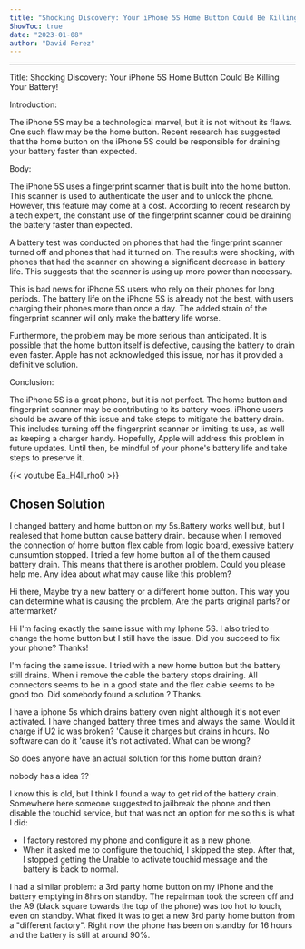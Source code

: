 ```yaml
---
title: "Shocking Discovery: Your iPhone 5S Home Button Could Be Killing Your Battery!"
ShowToc: true 
date: "2023-01-08"
author: "David Perez"
---
```

*****
Title: Shocking Discovery: Your iPhone 5S Home Button Could Be Killing Your Battery!

Introduction:

The iPhone 5S may be a technological marvel, but it is not without its flaws. One such flaw may be the home button. Recent research has suggested that the home button on the iPhone 5S could be responsible for draining your battery faster than expected.

Body:

The iPhone 5S uses a fingerprint scanner that is built into the home button. This scanner is used to authenticate the user and to unlock the phone. However, this feature may come at a cost. According to recent research by a tech expert, the constant use of the fingerprint scanner could be draining the battery faster than expected.

A battery test was conducted on phones that had the fingerprint scanner turned off and phones that had it turned on. The results were shocking, with phones that had the scanner on showing a significant decrease in battery life. This suggests that the scanner is using up more power than necessary.

This is bad news for iPhone 5S users who rely on their phones for long periods. The battery life on the iPhone 5S is already not the best, with users charging their phones more than once a day. The added strain of the fingerprint scanner will only make the battery life worse.

Furthermore, the problem may be more serious than anticipated. It is possible that the home button itself is defective, causing the battery to drain even faster. Apple has not acknowledged this issue, nor has it provided a definitive solution.

Conclusion:

The iPhone 5S is a great phone, but it is not perfect. The home button and fingerprint scanner may be contributing to its battery woes. iPhone users should be aware of this issue and take steps to mitigate the battery drain. This includes turning off the fingerprint scanner or limiting its use, as well as keeping a charger handy. Hopefully, Apple will address this problem in future updates. Until then, be mindful of your phone's battery life and take steps to preserve it.

{{< youtube Ea_H4lLrho0 >}} 



## Chosen Solution
 I changed battery and home button on my 5s.Battery works well but, but I realesed that home button cause battery drain. because when I removed the connection of home button flex cable from logic board, exessive battery cunsumtion stopped. I tried a few home button all of the them caused battery drain. This means that there is another problem.
Could you please help me. Any idea about what may cause like this problem?

 Hi there,
Maybe try a new battery or a different home button. This way you can determine what is causing the problem, Are the parts original parts? or aftermarket?

 Hi
I'm facing exactly the same issue with my Iphone 5S. I also tried to change the home button but I still have the issue.
Did you succeed to fix your phone?
Thanks!

 I'm facing the same issue.
I tried with a new home button but the battery still drains.
When i remove the cable the battery stops draining.
All connectors seems to be in a good state and the flex cable seems to be good too.
Did somebody found a solution ?
Thanks.

 I have a iphone 5s which drains battery oven night although it's not even activated. I have changed battery three times and always the same. Would it charge if U2 ic was broken?  'Cause it charges but drains in hours. No software can do it 'cause it's not activated. What can be wrong?

 So does anyone have an actual  solution for this home button drain?

 nobody has a idea ??

 I know this is old, but I think I found a way to get rid of the battery drain.  Somewhere here someone suggested to jailbreak the phone and then disable the touchid service, but that was not an option for me so this is what I did:
- I factory restored my phone and configure it as a new phone.
- When it asked me to configure the touchid, I skipped the step.
After that, I stopped getting the Unable to activate touchid message and the battery is back to normal.

 I had a similar problem: a 3rd party home button on my iPhone and the battery emptying in 8hrs on standby.
The repairman took the screen off and the A9 (black square towards the top of the phone) was too hot to touch, even on standby.
What fixed it was to get a new 3rd party home button from a "different factory".
Right now the phone has been on standby for 16 hours and the battery is still at around 90%.




